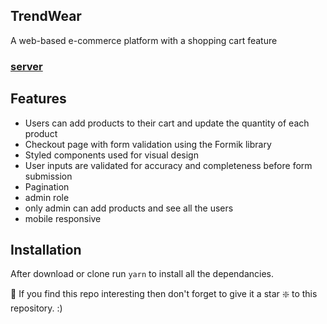 
## TrendWear
A web-based e-commerce platform with a shopping cart feature

### [server](https://github.com/aimunhidden485/cafeshop-server)



## Features

+ Users can add products to their cart and update the quantity of each product
+ Checkout page with form validation using the Formik library
+ Styled components used for visual design
+ User inputs are validated for accuracy and completeness before form submission
+ Pagination
+ admin role
+ only admin can add products and see all the users
+ mobile responsive

## Installation 
After download or clone run `yarn` to install all the dependancies.

🙏 If you find this repo interesting then don't forget to give it a star ❇️ to this repository. :)






